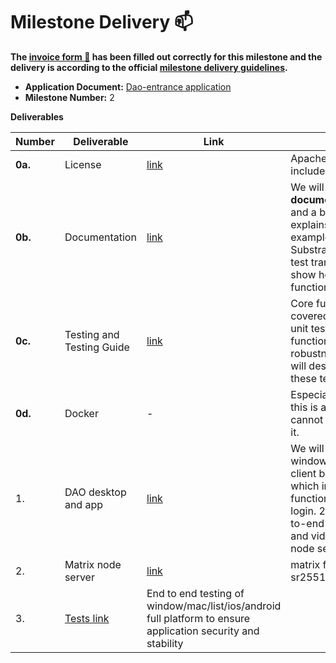# Milestone Delivery :mailbox:

**The [invoice form :pencil:](https://docs.google.com/forms/d/e/1FAIpQLSfmNYaoCgrxyhzgoKQ0ynQvnNRoTmgApz9NrMp-hd8mhIiO0A/viewform) has been filled out correctly for this milestone and the delivery is according to the official [milestone delivery guidelines](https://github.com/w3f/Grants-Program/blob/master/docs/Support%20Docs/milestone-deliverables-guidelines.md).**

- **Application Document:** [Dao-entrance application](https://github.com/w3f/Grants-Program/blob/master/applications/dao-entrance-phase-1.md)
- **Milestone Number:** 2

**Deliverables**

| Number  | Deliverable                                                                                                    | Link                                                                                                         | Notes                                                                                                                                                                                                                                         |
| ------- | -------------------------------------------------------------------------------------------------------------- | ------------------------------------------------------------------------------------------------------------ | --------------------------------------------------------------------------------------------------------------------------------------------------------------------------------------------------------------------------------------------- |
| **0a.** | License                                                                                                        | [link](https://github.com/dao-entrance/app/blob/main/LICENSE)                                                | Apache 2.0 license included.                                                                                                                                                                                                                  |
| **0b.** | Documentation                                                                                                  | [link](https://github.com/dao-entrance/app/blob/main/docs/install_and_run.md)                                | We will provide both **inline documentation** of the code and a basic **tutorial** that explains how a user can (for example) spin up one of our Substrate nodes and send test transactions, which will show how the new functionality works. |
| **0c.** | Testing and Testing Guide                                                                                      | [link](https://github.com/dao-entrance/app/blob/main/docs/testing-guide.md)                                  | Core functions will be fully covered by comprehensive unit tests to ensure functionality and robustness. In the guide, we will describe how to run these tests.                                                                               |
| **0d.** | Docker                                                                                                         | -                                                                                                            | Especially sorry, because this is a flutter ui project, we cannot provide docker with it.                                                                                                                                                     |
| 1.      | DAO desktop and app                                                                                            | [link](https://github.com/dao-entrance/app)                                                                  | We will develop a window/mac/list/ios/android client based on flutter, which includes the following functions: 1. polkadot wallet login. 2. messaging. 3. end-to-end encryption. 4. voice and video calls. 5. matrix node server.             |
| 2.      | Matrix node server                                                                                             | [link](https://github.com/dao-entrance/org-node)                                                             | matrix fork node server with sr25519 account.                                                                                                                                                                                                 |
| 3.      | [Tests link](https://github.com/dao-entrance/app/blob/main/docs/install_and_run.md#run-e2e-%E6%B5%8B%E8%AF%95) | End to end testing of window/mac/list/ios/android full platform to ensure application security and stability |
